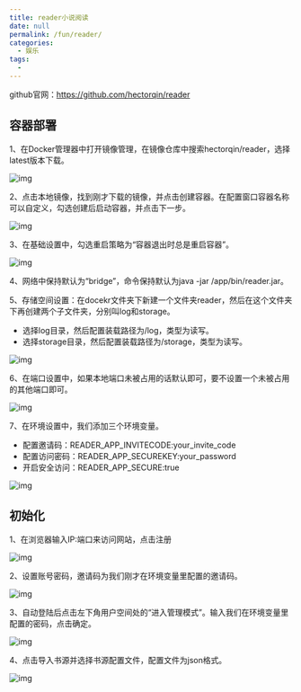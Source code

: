 ```yaml
---
title: reader小说阅读
date: null
permalink: /fun/reader/
categories: 
  - 娱乐
tags: 
  - 
---
```

github官网：<https://github.com/hectorqin/reader>

## 容器部署

1、在Docker管理器中打开镜像管理，在镜像仓库中搜索hectorqin/reader，选择latest版本下载。

![img](./img/0201.png)

2、点击本地镜像，找到刚才下载的镜像，并点击创建容器。在配置窗口容器名称可以自定义，勾选创建后启动容器，并点击下一步。

![img](./img/0202.png)

3、在基础设置中，勾选重启策略为“容器退出时总是重启容器”。

![img](./img/0203.png)

4、网络中保持默认为“bridge”，命令保持默认为java -jar /app/bin/reader.jar。

5、存储空间设置：在docekr文件夹下新建一个文件夹reader，然后在这个文件夹下再创建两个子文件夹，分别叫log和storage。
- 选择log目录，然后配置装载路径为/log，类型为读写。
- 选择storage目录，然后配置装载路径为/storage，类型为读写。

![img](./img/0204.png)

6、在端口设置中，如果本地端口未被占用的话默认即可，要不设置一个未被占用的其他端口即可。

![img](./img/0205.png)

7、在环境设置中，我们添加三个环境变量。
- 配置邀请码：READER_APP_INVITECODE:your_invite_code
- 配置访问密码：READER_APP_SECUREKEY:your_password
- 开启安全访问：READER_APP_SECURE:true

![img](./img/0206.png)


## 初始化

1、在浏览器输入IP:端口来访问网站，点击注册

![img](./img/0207.png)

2、设置账号密码，邀请码为我们刚才在环境变量里配置的邀请码。

![img](./img/0208.png)

3、自动登陆后点击左下角用户空间处的“进入管理模式”。输入我们在环境变量里配置的密码，点击确定。

![img](./img/0209.png)

4、点击导入书源并选择书源配置文件，配置文件为json格式。

![img](./img/0210.png)

